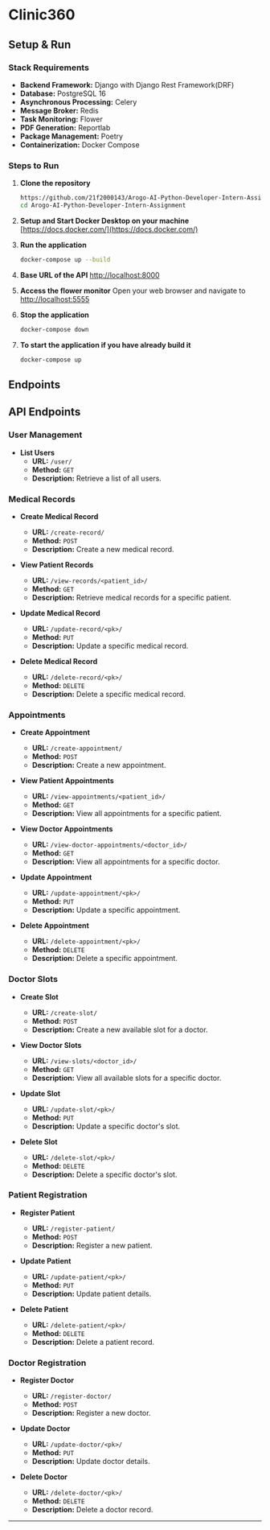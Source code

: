 # Clinic360

## Setup & Run

### Stack Requirements
- **Backend Framework:** Django with Django Rest Framework(DRF)
- **Database:** PostgreSQL 16
- **Asynchronous Processing:** Celery
- **Message Broker:** Redis
- **Task Monitoring:** Flower
- **PDF Generation:** Reportlab
- **Package Management:** Poetry
- **Containerization:** Docker Compose

### Steps to Run

1. **Clone the repository**
   ```sh
   https://github.com/21f2000143/Arogo-AI-Python-Developer-Intern-Assignment.git
   cd Arogo-AI-Python-Developer-Intern-Assignment
   ```

2. **Setup and Start Docker Desktop on your machine**
[https://docs.docker.com/](https://docs.docker.com/)

3. **Run the application**
   ```sh
   docker-compose up --build
   ```

4. **Base URL of the API**
   [http://localhost:8000](http://localhost:8000)

5. **Access the flower monitor**
   Open your web browser and navigate to [http://localhost:5555](http://localhost:5555)

6. **Stop the application**
   ```sh
   docker-compose down
   ```
7. **To start the application if you have already build it**
   ```sh
   docker-compose up
   ```

## Endpoints

## API Endpoints

### User Management

- **List Users**
  - **URL:** `/user/`
  - **Method:** `GET`
  - **Description:** Retrieve a list of all users.

### Medical Records

- **Create Medical Record**
  - **URL:** `/create-record/`
  - **Method:** `POST`
  - **Description:** Create a new medical record.

- **View Patient Records**
  - **URL:** `/view-records/<patient_id>/`
  - **Method:** `GET`
  - **Description:** Retrieve medical records for a specific patient.

- **Update Medical Record**
  - **URL:** `/update-record/<pk>/`
  - **Method:** `PUT`
  - **Description:** Update a specific medical record.

- **Delete Medical Record**
  - **URL:** `/delete-record/<pk>/`
  - **Method:** `DELETE`
  - **Description:** Delete a specific medical record.

### Appointments

- **Create Appointment**
  - **URL:** `/create-appointment/`
  - **Method:** `POST`
  - **Description:** Create a new appointment.

- **View Patient Appointments**
  - **URL:** `/view-appointments/<patient_id>/`
  - **Method:** `GET`
  - **Description:** View all appointments for a specific patient.

- **View Doctor Appointments**
  - **URL:** `/view-doctor-appointments/<doctor_id>/`
  - **Method:** `GET`
  - **Description:** View all appointments for a specific doctor.

- **Update Appointment**
  - **URL:** `/update-appointment/<pk>/`
  - **Method:** `PUT`
  - **Description:** Update a specific appointment.

- **Delete Appointment**
  - **URL:** `/delete-appointment/<pk>/`
  - **Method:** `DELETE`
  - **Description:** Delete a specific appointment.

### Doctor Slots

- **Create Slot**
  - **URL:** `/create-slot/`
  - **Method:** `POST`
  - **Description:** Create a new available slot for a doctor.

- **View Doctor Slots**
  - **URL:** `/view-slots/<doctor_id>/`
  - **Method:** `GET`
  - **Description:** View all available slots for a specific doctor.

- **Update Slot**
  - **URL:** `/update-slot/<pk>/`
  - **Method:** `PUT`
  - **Description:** Update a specific doctor's slot.

- **Delete Slot**
  - **URL:** `/delete-slot/<pk>/`
  - **Method:** `DELETE`
  - **Description:** Delete a specific doctor's slot.

### Patient Registration

- **Register Patient**
  - **URL:** `/register-patient/`
  - **Method:** `POST`
  - **Description:** Register a new patient.

- **Update Patient**
  - **URL:** `/update-patient/<pk>/`
  - **Method:** `PUT`
  - **Description:** Update patient details.

- **Delete Patient**
  - **URL:** `/delete-patient/<pk>/`
  - **Method:** `DELETE`
  - **Description:** Delete a patient record.

### Doctor Registration

- **Register Doctor**
  - **URL:** `/register-doctor/`
  - **Method:** `POST`
  - **Description:** Register a new doctor.

- **Update Doctor**
  - **URL:** `/update-doctor/<pk>/`
  - **Method:** `PUT`
  - **Description:** Update doctor details.

- **Delete Doctor**
  - **URL:** `/delete-doctor/<pk>/`
  - **Method:** `DELETE`
  - **Description:** Delete a doctor record.

---


